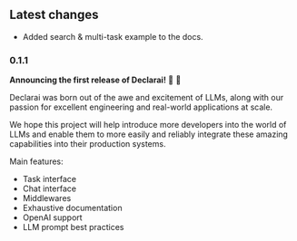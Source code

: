 ## Latest changes
- Added search & multi-task example to the docs.



### 0.1.1

**Announcing the first release of Declarai!** 🥳 🥳

Declarai was born out of the awe and excitement of LLMs, along with our passion for excellent engineering and real-world applications at scale.

We hope this project will help introduce more developers into the world of LLMs and enable them to more easily and reliably integrate these amazing capabilities into their production systems.

Main features:

  - Task interface
  - Chat interface
  - Middlewares
  - Exhaustive documentation
  - OpenAI support
  - LLM prompt best practices
